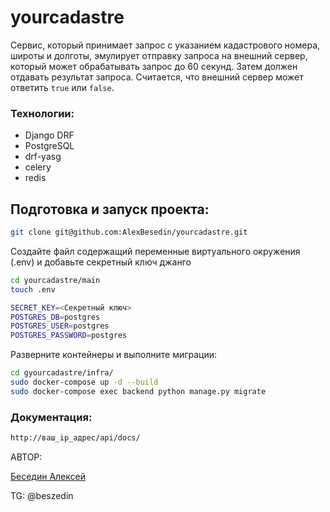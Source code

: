# yourcadastre

Cервис, который принимает запрос с указанием кадастрового номера, широты и долготы, эмулирует отправку запроса на внешний сервер, который может обрабатывать запрос до 60 секунд. Затем должен отдавать результат запроса. Считается, что внешний сервер может ответить `true` или `false`.

### Технологии:
- Django DRF
- PostgreSQL
- drf-yasg
- celery
- redis

## Подготовка и запуск проекта:

```sh
git clone git@github.com:AlexBesedin/yourcadastre.git
```
Создайте файл содержащий переменные виртуального окружения (.env) и добавьте секретный ключ джанго
```sh
cd yourcadastre/main
touch .env
```
```sh
SECRET_KEY=<Секретный ключ>
POSTGRES_DB=postgres
POSTGRES_USER=postgres
POSTGRES_PASSWORD=postgres
```
Разверните контейнеры и выполните миграции:
```sh
cd gyourcadastre/infra/
sudo docker-compose up -d --build
sudo docker-compose exec backend python manage.py migrate
```

### Документация:
```sh
http://ваш_ip_адрес/api/docs/
```

АВТОР: 

[Беседин Алексей](https://github.com/AlexBesedin)

TG: @beszedin